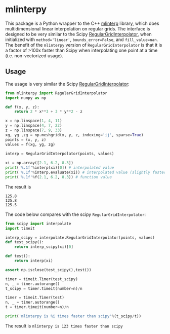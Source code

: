 # mlinterpy

This package is a Python wrapper to the C++ [mlinterp](https://github.com/parsiad/mlinterp) library, which does multidimensional linear interpolation on regular grids. The interface is designed to be very similar to the Scipy [RegularGridInterpolator](https://docs.scipy.org/doc/scipy/reference/generated/scipy.interpolate.RegularGridInterpolator.html), when initialized with `method='linear'`, `bounds_error=False`, and `fill_value=nan`. The benefit of the `mlinterpy` version of `RegularGridInterpolator` is that it is a factor of >100x faster than Scipy when interpolating one point at a time (i.e. non-vectorized usage).

## Usage

The usage is very similar the Scipy [RegularGridInterpolator](https://docs.scipy.org/doc/scipy/reference/generated/scipy.interpolate.RegularGridInterpolator.html):

```python
from mlinterpy import RegularGridInterpolator
import numpy as np

def f(x, y, z):
    return 2 * x**3 + 3 * y**2 - z

x = np.linspace(1, 4, 11)
y = np.linspace(4, 7, 22)
z = np.linspace(7, 9, 33)
xg, yg ,zg = np.meshgrid(x, y, z, indexing='ij', sparse=True)
points = (x, y, z)
values = f(xg, yg, zg)
 
interp = RegularGridInterpolator(points, values)

xi = np.array([2.1, 6.2, 8.3])
print('%.1f'%interp(xi)[0]) # interpolated value
print('%.1f'%interp.evaluate(xi)) # interpolated value (slightly faster than previous line)
print('%.1f'%f(2.1, 6.2, 8.3)) # function value
```

The result is

```
125.8
125.8
125.5
```

The code below compares with the scipy `RegularGridInterpolator`:

```python
from scipy import interpolate
import timeit

interp_scipy = interpolate.RegularGridInterpolator(points, values)
def test_scipy():
    return interp_scipy(xi)[0]

def test():
    return interp(xi)

assert np.isclose(test_scipy(),test())

timer = timeit.Timer(test_scipy)
n, _ = timer.autorange()
t_scipy = timer.timeit(number=n)/n

timer = timeit.Timer(test)
n, _ = timer.autorange()
t = timer.timeit(number=n)/n

print('mlinterpy is %i times faster than scipy'%(t_scipy/t))
```

The result is `mlinterpy is 123 times faster than scipy`

